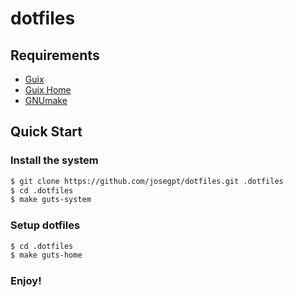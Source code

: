 # dotfiles

## Requirements

- [Guix](https://guix.gnu.org/)
- [Guix Home](https://guix.gnu.org/manual/devel/en/html_node/Home-Configuration.html)
- [GNUmake](https://www.gnu.org/software/make/manual/make.html)

## Quick Start

### Install the system
```bash
$ git clone https://github.com/josegpt/dotfiles.git .dotfiles
$ cd .dotfiles
$ make guts-system
```

### Setup dotfiles
```bash
$ cd .dotfiles
$ make guts-home
```
### Enjoy!


